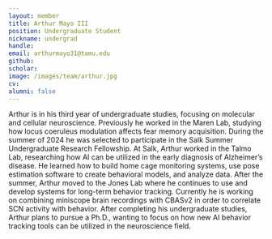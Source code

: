 ```yaml
---
layout: member
title: Arthur Mayo III
position: Undergraduate Student
nickname: undergrad
handle:
email: arthurmayo31@tamu.edu
github:
scholar:
image: /images/team/arthur.jpg
cv:
alumni: false
---
```


Arthur is in his third year of undergraduate studies, focusing on molecular and cellular neuroscience. Previously he worked in the Maren Lab, studying how locus coeruleus modulation affects fear memory acquisition. During the summer of 2024 he was selected to participate in the Salk Summer Undergraduate Research Fellowship. At Salk, Arthur worked in the Talmo Lab, researching how AI can be utilized in the early diagnosis of Alzheimer’s disease. He learned how to build home cage monitoring systems, use pose estimation software to create behavioral models, and analyze data. After the summer, Arthur moved to the Jones Lab where he continues to use and develop systems for long-term behavior tracking. Currently he is working on combining miniscope brain recordings with CBASv2 in order to correlate SCN activity with behavior. After completing his undergraduate studies, Arthur plans to pursue a Ph.D., wanting to focus on how new AI behavior tracking tools can be utilized in the neuroscience field.
